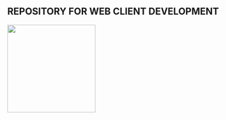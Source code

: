 ## REPOSITORY FOR WEB CLIENT DEVELOPMENT

<body>
<div id="container">  
  <img src="https://upload.wikimedia.org/wikipedia/commons/6/6a/JavaScript-logo.png" width="200px" height="200px">
</div>
  
</body>

